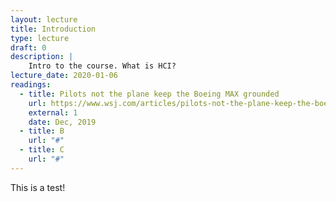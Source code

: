 ```yaml
---
layout: lecture
title: Introduction
type: lecture
draft: 0
description: |
    Intro to the course. What is HCI?
lecture_date: 2020-01-06
readings:
  - title: Pilots not the plane keep the Boeing MAX grounded
    url: https://www.wsj.com/articles/pilots-not-the-plane-keep-the-boeing-max-grounded-11576880301
    external: 1
    date: Dec, 2019
  - title: B
    url: "#"
  - title: C
    url: "#"
---
```


This is a test!